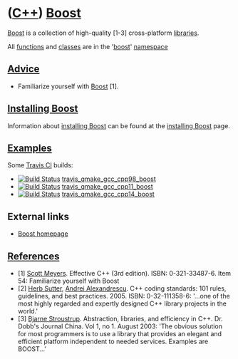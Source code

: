# ([C++](Cpp.md)) [Boost](CppBoost.md)

[Boost](CppBoost.md) is a collection of high-quality [1-3] cross-platform
[libraries](CppLibrary.md). 

All [functions](CppFunction.md) and [classes](CppClass.md) are in the
'[boost](CppBoost.md)' [namespace](CppNamespace.md)

## [Advice](CppAdvice.md)

 * Familiarize yourself with [Boost](CppBoost.md) [1].

## [Installing Boost](CppBoostInstall.md)

Information about [installing Boost](CppBoostInstall.md) can be found
at the [installing Boost](CppBoostInstall.md) page.

## [Examples](CppExample.md)

Some [Travis CI](CppTravisCi.md) builds:

 * [![Build Status](https://travis-ci.com/richelbilderbeek/travis_qmake_gcc_cpp98_boost.svg?branch=master)](https://travis-ci.com/richelbilderbeek/travis_qmake_gcc_cpp98_boost) [travis_qmake_gcc_cpp98_boost](https://github.com/richelbilderbeek/travis_qmake_gcc_cpp98_boost)
 * [![Build Status](https://travis-ci.com/richelbilderbeek/travis_qmake_gcc_cpp11_boost.svg?branch=master)](https://travis-ci.com/richelbilderbeek/travis_qmake_gcc_cpp11_boost) [travis_qmake_gcc_cpp11_boost](https://github.com/richelbilderbeek/travis_qmake_gcc_cpp11_boost)
 * [![Build Status](https://travis-ci.com/richelbilderbeek/travis_qmake_gcc_cpp14_boost.svg?branch=master)](https://travis-ci.com/richelbilderbeek/travis_qmake_gcc_cpp14_boost) [travis_qmake_gcc_cpp14_boost](https://github.com/richelbilderbeek/travis_qmake_gcc_cpp14_boost)

## External links

 * [Boost homepage](http://www.boost.org)

## [References](CppReferences.md)

 * [1] [Scott Meyers](CppScottMeyers.md). Effective C++ (3rd edition). ISBN: 0-321-33487-6. Item 54: Familiarize yourself with Boost
 * [2] [Herb Sutter](CppHerbSutter.md), [Andrei Alexandrescu](CppAndreiAlexandrescu.md). C++ coding standards: 101 rules, guidelines, and best practices. 2005. ISBN: 0-32-111358-6: '...one of the most highly regarded and expertly designed C++ library projects in the world.'
 * [3] [Bjarne Stroustrup](CppBjarneStroustrup.md). Abstraction, libraries, and efficiency in C++. Dr. Dobb's Journal China. Vol 1, no 1. August 2003: 'The obvious solution for most programmers is to use a library that provides an elegant and efficient platform independent to needed services. Examples are BOOST...'
